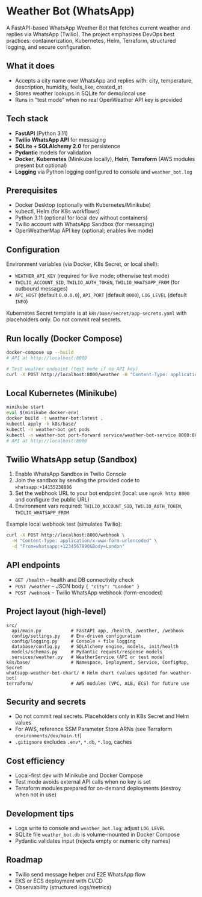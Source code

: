 # Weather Bot (WhatsApp)

A FastAPI-based WhatsApp Weather Bot that fetches current weather and replies via WhatsApp (Twilio). The project emphasizes DevOps best practices: containerization, Kubernetes, Helm, Terraform, structured logging, and secure configuration.

## What it does
- Accepts a city name over WhatsApp and replies with: city, temperature, description, humidity, feels_like, created_at
- Stores weather lookups in SQLite for demo/local use
- Runs in “test mode” when no real OpenWeather API key is provided

## Tech stack
- **FastAPI** (Python 3.11)
- **Twilio WhatsApp API** for messaging
- **SQLite + SQLAlchemy 2.0** for persistence
- **Pydantic** models for validation
- **Docker**, **Kubernetes** (Minikube locally), **Helm**, **Terraform** (AWS modules present but optional)
- **Logging** via Python logging configured to console and `weather_bot.log`

## Prerequisites
- Docker Desktop (optionally with Kubernetes/Minikube)
- kubectl, Helm (for K8s workflows)
- Python 3.11 (optional for local dev without containers)
- Twilio account with WhatsApp Sandbox (for messaging)
- OpenWeatherMap API key (optional; enables live mode)

## Configuration
Environment variables (via Docker, K8s Secret, or local shell):
- `WEATHER_API_KEY` (required for live mode; otherwise test mode)
- `TWILIO_ACCOUNT_SID`, `TWILIO_AUTH_TOKEN`, `TWILIO_WHATSAPP_FROM` (for outbound messages)
- `API_HOST` (default `0.0.0.0`), `API_PORT` (default `8000`), `LOG_LEVEL` (default `INFO`)

Kubernetes Secret template is at `k8s/base/secret/app-secrets.yaml` with placeholders only. Do not commit real secrets.

## Run locally (Docker Compose)
```bash
docker-compose up --build
# API at http://localhost:8000

# Test weather endpoint (test mode if no API key)
curl -X POST http://localhost:8000/weather -H "Content-Type: application/json" -d '{"city":"London"}'
```

## Local Kubernetes (Minikube)
```bash
minikube start
eval $(minikube docker-env)
docker build -t weather-bot:latest .
kubectl apply -k k8s/base/
kubectl -n weather-bot get pods
kubectl -n weather-bot port-forward service/weather-bot-service 8000:80
# API at http://localhost:8000
```

## Twilio WhatsApp setup (Sandbox)
1) Enable WhatsApp Sandbox in Twilio Console
2) Join the sandbox by sending the provided code to `whatsapp:+14155238886`
3) Set the webhook URL to your bot endpoint (local: use `ngrok http 8000` and configure the public URL)
4) Environment vars required: `TWILIO_ACCOUNT_SID`, `TWILIO_AUTH_TOKEN`, `TWILIO_WHATSAPP_FROM`

Example local webhook test (simulates Twilio):
```bash
curl -X POST http://localhost:8000/webhook \
  -H "Content-Type: application/x-www-form-urlencoded" \
  -d "From=whatsapp:+1234567890&Body=London"
```

## API endpoints
- `GET /health` – health and DB connectivity check
- `POST /weather` – JSON body `{ "city": "London" }`
- `POST /webhook` – Twilio WhatsApp webhook (form-encoded)

## Project layout (high-level)
```
src/
  api/main.py           # FastAPI app, /health, /weather, /webhook
  config/settings.py    # Env-driven configuration
  config/logging.py     # Console + file logging
  database/config.py    # SQLAlchemy engine, models, init/health
  models/schemas.py     # Pydantic request/response models
  services/weather.py   # WeatherService (API or test mode)
k8s/base/               # Namespace, Deployment, Service, ConfigMap, Secret
whatsapp-weather-bot-chart/ # Helm chart (values updated for weather-bot)
terraform/              # AWS modules (VPC, ALB, ECS) for future use
```

## Security and secrets
- Do not commit real secrets. Placeholders only in K8s Secret and Helm values
- For AWS, reference SSM Parameter Store ARNs (see Terraform `environments/dev/main.tf`)
- `.gitignore` excludes `.env*`, `*.db`, `*.log`, caches

## Cost efficiency
- Local-first dev with Minikube and Docker Compose
- Test mode avoids external API calls when no key is set
- Terraform modules prepared for on-demand deployments (destroy when not in use)

## Development tips
- Logs write to console and `weather_bot.log`; adjust `LOG_LEVEL`
- SQLite file `weather_bot.db` is volume-mounted in Docker Compose
- Pydantic validates input (rejects empty or numeric city names)

## Roadmap
- Twilio send message helper and E2E WhatsApp flow
- EKS or ECS deployment with CI/CD
- Observability (structured logs/metrics)